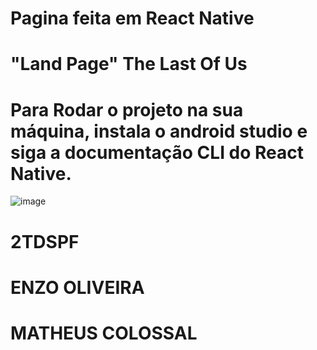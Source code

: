 # Pagina feita em React Native

# "Land Page" The Last Of Us

# Para Rodar o projeto na sua máquina, instala o android studio e siga a documentação CLI do React Native.

![image](https://github.com/BernardoliveiraFiap/MOBILECHECKPOINT1/assets/126569987/71d9a438-13be-42bd-b208-587d9f903099)

# 2TDSPF
# ENZO OLIVEIRA
# MATHEUS COLOSSAL
